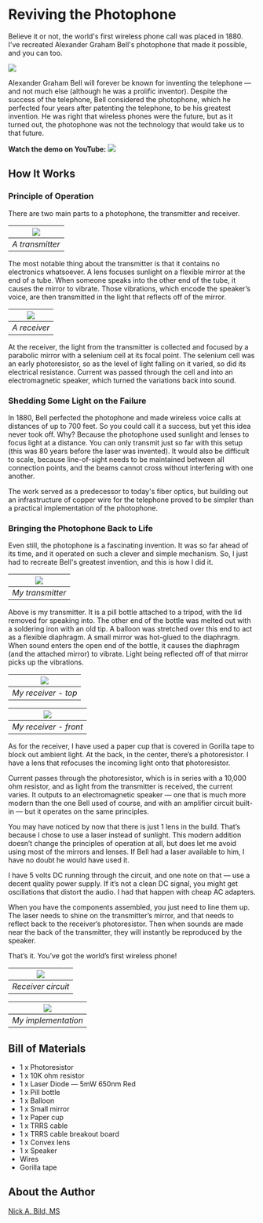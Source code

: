 # Reviving the Photophone

Believe it or not, the world's first wireless phone call was placed in 1880. I've recreated Alexander Graham Bell's photophone that made it possible, and you can too.

![](https://raw.githubusercontent.com/nickbild/photophone/refs/heads/main/media/logo.jpg)

Alexander Graham Bell will forever be known for inventing the telephone — and not much else (although he was a prolific inventor). Despite the success of the telephone, Bell considered the photophone, which he perfected four years after patenting the telephone, to be his greatest invention. He was right that wireless phones were the future, but as it turned out, the photophone was not the technology that would take us to that future.

**Watch the demo on YouTube:**
<a href="https://www.youtube.com/watch?v=XQ86fkRRS5M">![](https://raw.githubusercontent.com/nickbild/photophone/refs/heads/main/media/video_teaser.png)</a>

## How It Works

### Principle of Operation

There are two main parts to a photophone, the transmitter and receiver. 

| ![](https://raw.githubusercontent.com/nickbild/photophone/refs/heads/main/media/Photophone_transmitter_4074931746_9f996df841_b.jpg) | 
|:--:| 
| *A transmitter* |

The most notable thing about the transmitter is that it contains no electronics whatsoever. A lens focuses sunlight on a flexible mirror at the end of a tube. When someone speaks into the other end of the tube, it causes the mirror to vibrate. Those vibrations, which encode the speaker’s voice, are then transmitted in the light that reflects off of the mirror.

| ![](https://raw.githubusercontent.com/nickbild/photophone/refs/heads/main/media/800px-Photophone_receiver_4074172975_288f2808f0_o.jpg) | 
|:--:| 
| *A receiver* |

At the receiver, the light from the transmitter is collected and focused by a parabolic mirror with a selenium cell at its focal point. The selenium cell was an early photoresistor, so as the level of light falling on it varied, so did its electrical resistance. Current was passed through the cell and into an electromagnetic speaker, which turned the variations back into sound.

### Shedding Some Light on the Failure

In 1880, Bell perfected the photophone and made wireless voice calls at distances of up to 700 feet. So you could call it a success, but yet this idea never took off. Why? Because the photophone used sunlight and lenses to focus light at a distance. You can only transmit just so far with this setup (this was 80 years before the laser was invented). It would also be difficult to scale, because line-of-sight needs to be maintained between all connection points, and the beams cannot cross without interfering with one another.

The work served as a predecessor to today's fiber optics, but building out an infrastructure of copper wire for the telephone proved to be simpler than a practical implementation of the photophone.

### Bringing the Photophone Back to Life

Even still, the photophone is a fascinating invention. It was so far ahead of its time, and it operated on such a clever and simple mechanism. So, I just had to recreate Bell's greatest invention, and this is how I did it.

| ![](https://raw.githubusercontent.com/nickbild/photophone/refs/heads/main/media/my_transmitter_sm.png) | 
|:--:| 
| *My transmitter* |

Above is my transmitter. It is a pill bottle attached to a tripod, with the lid removed for speaking into. The other end of the bottle was melted out with a soldering iron with an old tip. A balloon was stretched over this end to act as a flexible diaphragm. A small mirror was hot-glued to the diaphragm. When sound enters the open end of the bottle, it causes the diaphragm (and the attached mirror) to vibrate. Light being reflected off of that mirror picks up the vibrations.

| ![](https://raw.githubusercontent.com/nickbild/photophone/refs/heads/main/media/my_receiver_1_sm.png) | 
|:--:| 
| *My receiver - top* |

| ![](https://raw.githubusercontent.com/nickbild/photophone/refs/heads/main/media/my_receiver_2_sm.png) | 
|:--:| 
| *My receiver - front* |

As for the receiver, I have used a paper cup that is covered in Gorilla tape to block out ambient light. At the back, in the center, there’s a photoresistor. I have a lens that refocuses the incoming light onto that photoresistor. 

Current passes through the photoresistor, which is in series with a 10,000 ohm resistor, and as light from the transmitter is received, the current varies. It outputs to an electromagnetic speaker — one that is much more modern than the one Bell used of course, and with an amplifier circuit built-in — but it operates on the same principles.

You may have noticed by now that there is just 1 lens in the build. That’s because I chose to use a laser instead of sunlight. This modern addition doesn’t change the principles of operation at all, but does let me avoid using most of the mirrors and lenses. If Bell had a laser available to him, I have no doubt he would have used it.

I have 5 volts DC running through the circuit, and one note on that — use a decent quality power supply. If it’s not a clean DC signal, you might get oscillations that distort the audio. I had that happen with cheap AC adapters.

When you have the components assembled, you just need to line them up. The laser needs to shine on the transmitter’s mirror, and that needs to reflect back to the receiver’s photoresistor. Then when sounds are made near the back of the transmitter, they will instantly be reproduced by the speaker. 

That’s it. You’ve got the world’s first wireless phone!

| ![](https://raw.githubusercontent.com/nickbild/photophone/refs/heads/main/media/circuit.png) | 
|:--:| 
| *Receiver circuit* |

| ![](https://raw.githubusercontent.com/nickbild/photophone/refs/heads/main/media/assembly_sm.png) | 
|:--:| 
| *My implementation* |

## Bill of Materials

- 1 x Photoresistor
- 1 x 10K ohm resistor
- 1 x Laser Diode — 5mW 650nm Red
- 1 x Pill bottle
- 1 x Balloon
- 1 x Small mirror
- 1 x Paper cup
- 1 x TRRS cable
- 1 x TRRS cable breakout board
- 1 x Convex lens
- 1 x Speaker
- Wires
- Gorilla tape

## About the Author

[Nick A. Bild, MS](https://nickbild79.firebaseapp.com/#!/)
